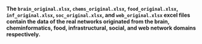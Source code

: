 **The ```brain_original.xlsx```, ```chems_original.xlsx```, ```food_original.xlsx```, ```inf_original.xlsx```, ```soc_original.xlsx```, and ```web_original.xlsx``` excel files contain the data of the real networks originated from the brain, cheminformatics, food, infrastructural, social, and web network domains respectively.** 
